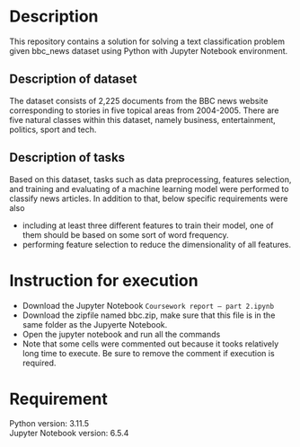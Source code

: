 # Description

This repository contains a solution for solving a text classification problem given bbc_news dataset using Python with Jupyter Notebook environment.

## Description of dataset
The dataset consists of 2,225 documents from the BBC news website corresponding to stories in five topical areas from 2004-2005.
There are five natural classes within this dataset, namely business, entertainment, politics, sport and tech.

## Description of tasks
Based on this dataset, tasks such as data preprocessing, features selection, and training and evaluating of a machine learning model were performed to classify news articles.
In addition to that, below specific requirements were also 
- including at least three different features to train their model, one of them should be based on some sort of word frequency.
- performing feature selection to reduce the dimensionality of all features.

# Instruction for execution
- Download the Jupyter Notebook `Coursework report – part 2.ipynb`
- Download the zipfile named bbc.zip, make sure that this file is in the same folder as the Jupyerte Notebook.
- Open the jupyter notebook and run all the commands
- Note that some cells were commented out because it tooks relatively long time to execute. Be sure to remove the comment if execution is required.

# Requirement
Python version: 3.11.5 <br>
Jupyter Notebook version: 6.5.4 <br>
